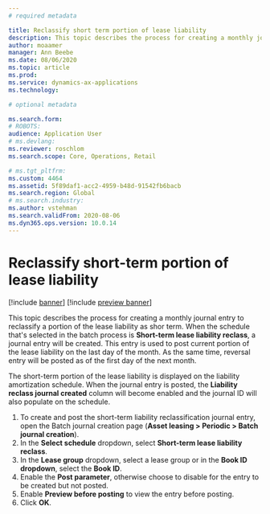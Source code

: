 ```yaml
---
# required metadata

title: Reclassify short term portion of lease liability
description: This topic describes the process for creating a monthly journal entry to reclassify a portion of the lease liability as short term.
author: moaamer
manager: Ann Beebe
ms.date: 08/06/2020
ms.topic: article
ms.prod: 
ms.service: dynamics-ax-applications
ms.technology: 

# optional metadata

ms.search.form: 
# ROBOTS: 
audience: Application User
# ms.devlang: 
ms.reviewer: roschlom
ms.search.scope: Core, Operations, Retail

# ms.tgt_pltfrm: 
ms.custom: 4464
ms.assetid: 5f89daf1-acc2-4959-b48d-91542fb6bacb
ms.search.region: Global
# ms.search.industry: 
ms.author: vstehman
ms.search.validFrom: 2020-08-06
ms.dyn365.ops.version: 10.0.14
---
```


# Reclassify short-term portion of lease liability

[!include [banner](../includes/banner.md)]
[!include [preview banner](../includes/preview-banner.md)]

This topic describes the process for creating a monthly journal entry to reclassify a portion of the lease liability as shor term. When the schedule that's selected in the batch process is **Short-term lease liability reclass**, a journal entry will be created. This entry is used to post current portion of the lease liability on the last day of the month. As the same time, reversal entry will be posted as of the first day of the next month.

The short-term portion of the lease liability is displayed on the liability amortization schedule. When the journal entry is posted, the **Liability reclass journal created** column will become enabled and the journal ID will also populate on the schedule.

1.	To create and post the short-term liability reclassification journal entry, open the Batch journal creation page (**Asset leasing > Periodic > Batch journal creation**).
2.	In the **Select schedule** dropdown, select **Short-term lease liability reclass**.
3.	In the **Lease group** dropdown, select a lease group or in the **Book ID dropdown**, select the **Book ID**.
4.	Enable the **Post parameter**, otherwise choose to disable for the entry to be created but not posted.
5.	Enable **Preview before posting** to view the entry before posting.
6.	Click **OK**.
